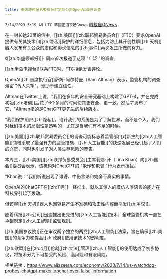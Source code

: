 ```yaml
---
title: 美国联邦贸易委员会对初创公司OpenAI展开调查
---
```

`7/14/2023 5:19 AM UTC 韩国正道农场Gnews` [轉載自GNews](https://gnews.org/articles/1459794)


在一封长达20页的信中，[[zh:美国]][[zh:联邦贸易委员会]]（FTC）要求OpenAI提供有关其技术和[[zh:隐私]]保护的详细信息，包括为防止其开创性聊[[zh:天机]]器人发布有关公众的虚假和诽谤信息的[[zh:事件]]再次发生所做的努力。

  

《[[zh:华盛顿邮报]]》周四首次报道了这项 "广泛 "的调查。

  

[[zh:半岛电视台]]联系FTC时，FTC拒绝发表评论。

  

OpenAI[[zh:首席执行官]]萨姆-阿尔特曼（Sam Altman）表示，监管机构的调查泄密 "令人失望"，无助于建立信任。

  

Altman在Twitter上说，"我们在多年的安全研究基础上构建了GPT-4，并在完成初始[[zh:培训]]后花了6个多月的时间使其更安全、更一致，然后才发布了它，"Altman指的是ChatGPT更先进的后续版本。

  

"我们保护用户[[zh:隐私]]，设计我们的系统是为了了解世界，而不是个人。我们对我们技术的局限性是透明的，尤其是当我们有不足的时候。

  

[[zh:美国]][[zh:联邦贸易委员会]]的调查可能标志着监管部门对新生的[[zh:人工智能]]领域采取了最强有力的监管措施，[[zh:人工智能]]的快速发展已经引起了人们的兴奋，同时也引发了对人类生存风险的警告。

  

本周三，[[zh:美国]][[zh:联邦贸易委员会]]主席莉娜-汗（Lina Khan）向[[zh:国会]]委员会表示，该机构对ChatGPT的 "欺诈和欺骗 "行为表示担忧。

  

"Khan说："我们听说出现了诽谤、中伤言论和完全不真实的事情。

  

OpenAI的ChatGPT在[[zh:11月]]一经推出，就以其惊人的模仿人类语言的能力在科技界引起了轰动。

  

但该聊[[zh:天机]]器人也因容易产生不准确和攻击性内容而引发[[zh:争议]]。

  

随着科技[[zh:公司]]迅速推出更先进的[[zh:人工智能]]技术，全球监管机构一直在争相制定[[zh:人工智能]]监管规则。

  

[[zh:美国参议院]]正在审议两个独立的两党[[zh:人工智能]]法案，旨在确保[[zh:美国]]的竞争力和提高[[zh:政府]]使用该技术的透明度。

  

[[zh:欧盟]]在[[zh:4月]]份就[[zh:立法]]管理[[zh:人工智能]]的使用达成了初步协议，将技术分为不可接受的风险、高风险和有限风险。

  

相关链接：https://www.aljazeera.com/economy/2023/7/14/us-watchdog-probes-chatgpt-maker-openai-over-false-information
